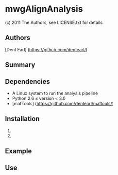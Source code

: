 # mwgAlignAnalysis
(c) 2011 The Authors, see LICENSE.txt for details.

## Authors
[Dent Earl] (https://github.com/dentearl/)

## Summary


## Dependencies
* A Linux system to run the analysis pipeline
* Python 2.6 &le; version &lt; 3.0
* [mafTools] (https://github.com/dentearl/maftools/)

## Installation
1. 
2. 

## Example

## Use

